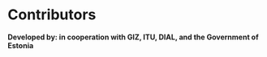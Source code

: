 # Contributors

**Developed by:  in cooperation with GIZ, ITU, DIAL, and the Government of Estonia**
